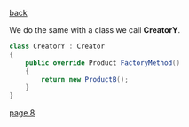 [back](./page06.md)

We do the same with a class we call **CreatorY**.


```csharp
class CreatorY : Creator
{
    public override Product FactoryMethod()
    {
        return new ProductB();
    }
}

```


[page 8](./page08.md)



